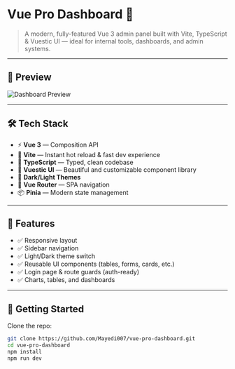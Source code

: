 # Vue Pro Dashboard 🚀

> A modern, fully-featured Vue 3 admin panel built with Vite, TypeScript & Vuestic UI — ideal for internal tools, dashboards, and admin systems.

---

## 📸 Preview

![Dashboard Preview](https://raw.githubusercontent.com/epicmaxco/vuestic-admin/develop/public/img/overview-light.jpg)

---

## 🛠 Tech Stack

- ⚡️ **Vue 3** — Composition API
- 🚀 **Vite** — Instant hot reload & fast dev experience
- 🧠 **TypeScript** — Typed, clean codebase
- 🎨 **Vuestic UI** — Beautiful and customizable component library
- 🌙 **Dark/Light Themes**
- 🧭 **Vue Router** — SPA navigation
- 📦 **Pinia** — Modern state management

---

## 📂 Features

- ✅ Responsive layout
- ✅ Sidebar navigation
- ✅ Light/Dark theme switch
- ✅ Reusable UI components (tables, forms, cards, etc.)
- ✅ Login page & route guards (auth-ready)
- ✅ Charts, tables, and dashboards

---

## 🚀 Getting Started

Clone the repo:

```bash
git clone https://github.com/Mayedi007/vue-pro-dashboard.git
cd vue-pro-dashboard
npm install
npm run dev
